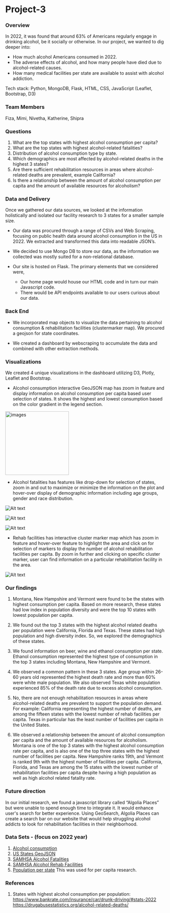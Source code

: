 # Project-3

### Overview
In 2022, it was found that around 63% of Americans regularly engage in drinking alcohol, be it socially or otherwise. In our project, we wanted to dig deeper into:
- How much alcohol Americans consumed in 2022.
- The adverse effects of alcohol, and how many people have died due to alcohol-related causes.
- How many medical facilities per state are available to assist with alcohol addiction.

Tech stack: Python, MongoDB, Flask, HTML, CSS, JavaScript (Leaflet, Bootstrap, D3)

### Team Members 
Fiza, Mimi, Nivetha, Katherine, Shipra


### Questions
1) What are the top states with highest alcohol consumption per capita?
2) What are the top states with highest alcohol-related fatalities?
3) Distribution of alcohol consumption type by state.
4) Which demographics are most affected by alcohol-related deaths in the highest 3 states?
5) Are there sufficient rehabilitation resources in areas where alcohol-related deaths are prevalent, example California?
6) Is there a relationship between the amount of alcohol consumption per capita and the amount of available resources for alcoholism?


### Data and Delivery
Once we gathered our data sources, we looked at the information holistically and isolated our facility research to 3 states for a smaller sample size.

- Our data was procured through a range of CSVs and Web Scraping, focusing on public health data around alcohol consumption in the US in 2022. We extracted and transformed this data into readable JSON’s.

- We decided to use Mongo DB to store our data, as the information we collected was mostly suited for a non-relational database.
  
- Our site is hosted on Flask. The primary elements that we considered were,
  - Our home page would house our HTML code and in turn our main Javascript code.
  - There would be API endpoints available to our users curious about our data.

### Back End
- We incorporated map objects to visualize the data pertaining to alcohol consumption & rehabilitation facilities (clustermarker map). We procured a geojson for state coordinates. 

- We created a dashboard by webscraping to accumulate the data and combined with other extraction methods. 

### Visualizations
We created 4 unique visualizations in the dashboard utilizing D3, Plotly, Leaflet and Bootstrap. 

- Alcohol consumption interactive GeoJSON map has zoom in feature and display information on alcohol consumption per capita based user selection of states. It shows the highest and lowest consumption based on the color gradient in the legend section.


<img src="images/consumption.png" alt="images" width="200"/>

- Alcohol fatalities has features like drop-down for selection of states, zoom in and out to maximize or minimize the information on the plot and hover-over display of demographic information including age groups, gender and race distribution.

![Alt text](images/fatalities_age_groups.png)

![Alt text](images/fatalities_gender.png)

![Alt text](images/fatalities_race.png)
  
- Rehab facilities has interactive cluster marker map which has zoom in feature and hover-over feature to highlight the area and click on for selection of markers to display the number of alcohol rehabilitation facilities per capita. By zoom in further and clicking on specific cluster marker, user can find information on a particular rehabilitation facility in the area.

![Alt text](images/facilities.png)

### Our findings
1) Montana, New Hampshire and Vermont were found to be the states with highest consumption per capita. Based on more research, these states had low index in population diversity and were the top 10 states with lowest population per capita. 

2) We found out the top 3 states with the highest alcohol related deaths per population were California, Florida and Texas. These states had high population and high diversity index. So, we explored the demographics of these states.
   
3) We found information on beer, wine and ethanol consumption per state. Ethanol consumption represented the highest type of consumption in the top 3 states including Montana, New Hampshire and Vermont.

4) We observed a common pattern in these 3 states. Age group within 26-60 years old represented the highest death rate and more than 60% were white male population. We also observed Texas white population experienced 85% of the death rate due to excess alcohol consumption.

5) No, there are not enough rehabilitation resources in areas where alcohol-related deaths are prevalent to support the population demand. For example: California representing the highest number of deaths, are among the fifteen states with the lowest number of rehab facilities per capita. Texas in particular has the least number of facilities per capita in the United States.

6) We observed a relationship between the amount of alcohol consumption per capita and the amount of available resources for alcoholism. Montana is one of the top 3 states with the highest alcohol consumption rate per capita, and is also one of the top three states with the highest number of facilities per capita. New Hampshire ranks 19th, and Vermont is ranked 9th with the highest number of facilities per capita. California, Florida, and Texas are among the 15 states with the lowest number of rehabilitation facilities per capita despite having a high population as well as high alcohol related fatality rate.

### Future direction
In our initial research, we found a javascript library called “Algolia Places” but were unable to spend enough time to integrate it. It would enhance user's search for better experience. Using GeoSearch, Algolia Places can create a search bar on our website that would help struggling alcohol addicts to look for rehabilitation facilities in their neighborhood. 


### Data Sets - (focus on 2022 year)
1) [Alcohol consumption](https://wisevoter.com/state-rankings/alcohol-consumption-by-state/)
2) [US States GeoJSON](https://www.kaggle.com/datasets/pompelmo/usa-states-geojson)
3) [SAMHSA Alcohol Fatalities](https://www.samhsa.gov/data/quick-statistics-results?qs_type=teds&state=California&year=2022&type=Admissions&view=full)
4) [SAMHSA Alcohol Rehab Facilities](https://www.samhsa.gov/data/report/national-directory-of-drug-and-alcohol-abuse-treatment-facilities)
5) [Population per state](https://www.statista.com/statistics/183497/population-in-the-federal-states-of-the-us/) This was used for per capita research. 

### References
1) States with highest alcohol consumption per population:<br> https://www.bankrate.com/insurance/car/drunk-driving/#stats-2022 <br> https://drugabusestatistics.org/alcohol-related-deaths/

